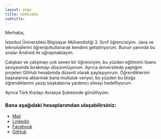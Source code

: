 ```yaml
---
layout: page
title: Hakkımda
subtitle: 
---
```


Merhaba,

İstanbul Üniversitesi Bilgisayar Mühendisliği 3. Sınıf öğrencisiyim. Java ve teknolojilerini öğrenip/kullanarak kendimi geliştiriyorum. Bunun yanında bu sıralar Android ile uğraşmaktayım. 

Çalışkan ve çalışmayı çok seven bir öğrenciyim, bu yüzden eğitimimi lisans seviyesinde bırakmayı düşünmüyorum. Ayrıca üniversitede yaptığım projeleri GitHub hesabımda düzenli olarak paylaşıyorum. Öğrendiklerimi başkalarına aktarmak bana mutluluk veriyor, bu yüzden bu bloğa öğrendiklerimi yazıp başkalarına yardımcı olmayı hedefliyorum.

Ayrıca Türk Kızılayı Avrasya Şubesinde gönüllüyüm.

### Bana aşağıdaki hesaplarımdan ulaşabilirsiniz:

* [Mail](orhantalhakum@gmail.com) 
* [Linkedin](https://tr.linkedin.com/in/orhan-talha-kum-108779a0) 
* [Facebook](https://www.facebook.com/people/Talha-Kum/100010104434790)
* [GitHub](https://github.com/talhakum)

